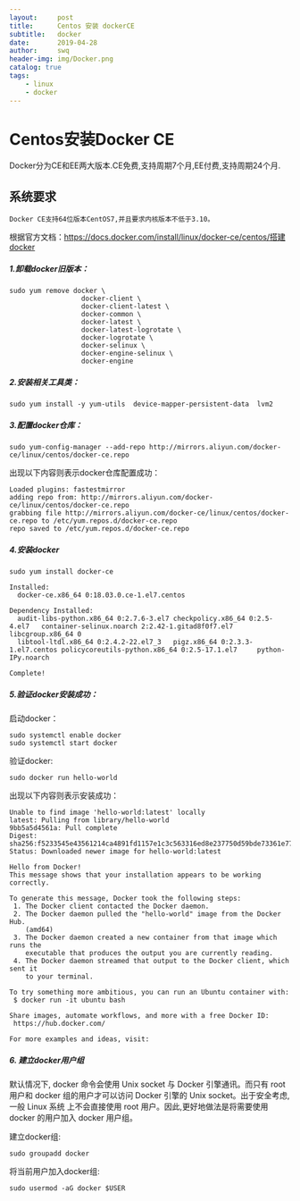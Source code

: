 ```yaml
---
layout:     post
title:      Centos 安装 dockerCE
subtitle:   docker
date:       2019-04-28
author:     swq
header-img: img/Docker.png
catalog: true
tags:
    - linux
    - docker
---
```



# Centos安装Docker CE

Docker分为CE和EE两大版本.CE免费,支持周期7个月,EE付费,支持周期24个月.

## 系统要求
	Docker CE支持64位版本CentOS7,并且要求内核版本不低于3.10。

根据官方文档：https://docs.docker.com/install/linux/docker-ce/centos/搭建docker
##### 1.卸载docker旧版本：
```
sudo yum remove docker \
                  docker-client \
                  docker-client-latest \
                  docker-common \
                  docker-latest \
                  docker-latest-logrotate \
                  docker-logrotate \
                  docker-selinux \
                  docker-engine-selinux \
                  docker-engine
```

##### 2.安装相关工具类：
```
sudo yum install -y yum-utils  device-mapper-persistent-data  lvm2
```
##### 3.配置docker仓库：
```
sudo yum-config-manager --add-repo http://mirrors.aliyun.com/docker-ce/linux/centos/docker-ce.repo
```
出现以下内容则表示docker仓库配置成功：
```
Loaded plugins: fastestmirror
adding repo from: http://mirrors.aliyun.com/docker-ce/linux/centos/docker-ce.repo
grabbing file http://mirrors.aliyun.com/docker-ce/linux/centos/docker-ce.repo to /etc/yum.repos.d/docker-ce.repo
repo saved to /etc/yum.repos.d/docker-ce.repo
```

##### 4.安装docker

```
sudo yum install docker-ce
```

```
Installed:
  docker-ce.x86_64 0:18.03.0.ce-1.el7.centos

Dependency Installed:
  audit-libs-python.x86_64 0:2.7.6-3.el7 checkpolicy.x86_64 0:2.5-4.el7   container-selinux.noarch 2:2.42-1.gitad8f0f7.el7 libcgroup.x86_64 0
  libtool-ltdl.x86_64 0:2.4.2-22.el7_3   pigz.x86_64 0:2.3.3-1.el7.centos policycoreutils-python.x86_64 0:2.5-17.1.el7     python-IPy.noarch

Complete!
```

##### 5.验证docker安装成功：

启动docker：
```
sudo systemctl enable docker
sudo systemctl start docker
```
验证docker:
```
sudo docker run hello-world
```

出现以下内容则表示安装成功：
```
Unable to find image 'hello-world:latest' locally
latest: Pulling from library/hello-world
9bb5a5d4561a: Pull complete
Digest: sha256:f5233545e43561214ca4891fd1157e1c3c563316ed8e237750d59bde73361e77
Status: Downloaded newer image for hello-world:latest

Hello from Docker!
This message shows that your installation appears to be working correctly.

To generate this message, Docker took the following steps:
 1. The Docker client contacted the Docker daemon.
 2. The Docker daemon pulled the "hello-world" image from the Docker Hub.
    (amd64)
 3. The Docker daemon created a new container from that image which runs the
    executable that produces the output you are currently reading.
 4. The Docker daemon streamed that output to the Docker client, which sent it
    to your terminal.

To try something more ambitious, you can run an Ubuntu container with:
 $ docker run -it ubuntu bash

Share images, automate workflows, and more with a free Docker ID:
 https://hub.docker.com/

For more examples and ideas, visit:
```


##### 6. 建立docker用户组
默认情况下, 	docker	 	命令会使用	Unix	socket	与	Docker	引擎通讯。而只有	 	root	 	用户和
	docker	 	组的用户才可以访问	Docker	引擎的	Unix	socket。出于安全考虑,一般	Linux	系统
上不会直接使用	 	root	 	用户。因此,更好地做法是将需要使用	 	docker	 	的用户加入	 	docker
用户组。

建立docker组:

```
sudo groupadd docker
```
将当前用户加入docker组:

```
sudo usermod -aG docker $USER
```
